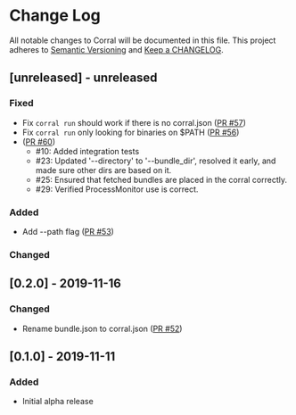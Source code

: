 # Change Log

All notable changes to Corral will be documented in this file. This project adheres to [Semantic Versioning](http://semver.org/) and [Keep a CHANGELOG](http://keepachangelog.com/).

## [unreleased] - unreleased

### Fixed

- Fix `corral run` should work if there is no corral.json ([PR #57](https://github.com/ponylang/corral/pull/57))
- Fix `corral run` only looking for binaries on $PATH ([PR #56](https://github.com/ponylang/corral/pull/56))
- ([PR #60](https://github.com/ponylang/corral/pull/60))
  - #10: Added integration tests
  - #23: Updated '--directory' to '--bundle_dir', resolved it early, and made sure other dirs are based on it.
  - #25: Ensured that fetched bundles are placed in the corral correctly.
  - #29: Verified ProcessMonitor use is correct.

### Added

- Add --path flag ([PR #53](https://github.com/ponylang/corral/pull/53))

### Changed


## [0.2.0] - 2019-11-16

### Changed

- Rename bundle.json to corral.json ([PR #52](https://github.com/ponylang/corral/pull/52))

## [0.1.0] - 2019-11-11

### Added

- Initial alpha release
